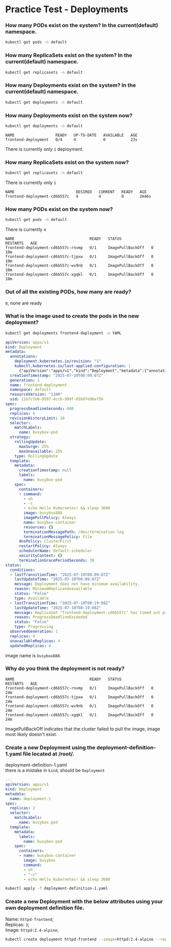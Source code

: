 # Practice Test - Deployments

### How many PODs exist on the system? In the current(default) namespace.
```sh
kubectl get pods -n default
```

### How many ReplicaSets exist on the system? In the current(default) namespace.
```sh
kubectl get replicasets -n default
```

### How many Deployments exist on the system? In the current(default) namespace.
```sh
kubectl get deployments -n default
```

### How many Deployments exist on the system now?
```sh
kubectl get deployments -n default
``` 
```
NAME                  READY   UP-TO-DATE   AVAILABLE   AGE
frontend-deployment   0/4     4            0           23s
```  
There is currently only `1` deployment.  

### How many ReplicaSets exist on the system now?
```sh
kubectl get replicasets -n default
```  
There is currently only `1`  
```
NAME                           DESIRED   CURRENT   READY   AGE
frontend-deployment-cd6b557c   4         4         0       2m46s
```

### How many PODs exist on the system now?
```sh
kubectl get pods -n default
```  
There is currently `4`  
```
NAME                                 READY   STATUS             RESTARTS   AGE
frontend-deployment-cd6b557c-rnvmp   0/1     ImagePullBackOff   0          10m
frontend-deployment-cd6b557c-tjpxw   0/1     ImagePullBackOff   0          10m
frontend-deployment-cd6b557c-wv9nb   0/1     ImagePullBackOff   0          10m
frontend-deployment-cd6b557c-xgqkl   0/1     ImagePullBackOff   0          10m
```
### Out of all the existing PODs, how many are ready?
`0`, none are ready  

### What is the image used to create the pods in the new deployment?
```sh
kubectl get deployments frontend-deployment -o YAML
```  
```yaml
apiVersion: apps/v1
kind: Deployment
metadata:
  annotations:
    deployment.kubernetes.io/revision: "1"
    kubectl.kubernetes.io/last-applied-configuration: |
      {"apiVersion":"apps/v1","kind":"Deployment","metadata":{"annotations":{},"name":"frontend-deployment","namespace":"default"},"spec":{"replicas":4,"selector":{"matchLabels":{"name":"busybox-pod"}},"template":{"metadata":{"labels":{"name":"busybox-pod"}},"spec":{"containers":[{"command":["sh","-c","echo Hello Kubernetes! \u0026\u0026 sleep 3600"],"image":"busybox888","name":"busybox-container"}]}}}}
  creationTimestamp: "2025-07-10T08:09:07Z"
  generation: 1
  name: frontend-deployment
  namespace: default
  resourceVersion: "1340"
  uid: 11b7cfe0-8597-4ccb-999f-65b97e96e756
spec:
  progressDeadlineSeconds: 600
  replicas: 4
  revisionHistoryLimit: 10
  selector:
    matchLabels:
      name: busybox-pod
  strategy:
    rollingUpdate:
      maxSurge: 25%
      maxUnavailable: 25%
    type: RollingUpdate
  template:
    metadata:
      creationTimestamp: null
      labels:
        name: busybox-pod
    spec:
      containers:
      - command:
        - sh
        - -c
        - echo Hello Kubernetes! && sleep 3600
        image: busybox888
        imagePullPolicy: Always
        name: busybox-container
        resources: {}
        terminationMessagePath: /dev/termination-log
        terminationMessagePolicy: File
      dnsPolicy: ClusterFirst
      restartPolicy: Always
      schedulerName: default-scheduler
      securityContext: {}
      terminationGracePeriodSeconds: 30
status:
  conditions:
  - lastTransitionTime: "2025-07-10T08:09:07Z"
    lastUpdateTime: "2025-07-10T08:09:07Z"
    message: Deployment does not have minimum availability.
    reason: MinimumReplicasUnavailable
    status: "False"
    type: Available
  - lastTransitionTime: "2025-07-10T08:19:08Z"
    lastUpdateTime: "2025-07-10T08:19:08Z"
    message: ReplicaSet "frontend-deployment-cd6b557c" has timed out progressing.
    reason: ProgressDeadlineExceeded
    status: "False"
    type: Progressing
  observedGeneration: 1
  replicas: 4
  unavailableReplicas: 4
  updatedReplicas: 4
```  
image name is `busybox888`.  

### Why do you think the deployment is not ready?
```
NAME                                 READY   STATUS             RESTARTS   AGE
frontend-deployment-cd6b557c-rnvmp   0/1     ImagePullBackOff   0          24m
frontend-deployment-cd6b557c-tjpxw   0/1     ImagePullBackOff   0          24m
frontend-deployment-cd6b557c-wv9nb   0/1     ImagePullBackOff   0          24m
frontend-deployment-cd6b557c-xgqkl   0/1     ImagePullBackOff   0          24m
```  
ImagePullBackOff indicates that the cluster failed to pull the image, image most likely doesn't exist.  

### Create a new Deployment using the deployment-definition-1.yaml file located at /root/.
deployment-definition-1.yaml  
there is a mistake in `kind`, should be `Deployment`  
```yaml
---
apiVersion: apps/v1
kind: Deployment
metadata:
  name: deployment-1
spec:
  replicas: 2
  selector:
    matchLabels:
      name: busybox-pod
  template:
    metadata:
      labels:
        name: busybox-pod
    spec:
      containers:
      - name: busybox-container
        image: busybox
        command:
        - sh
        - "-c"
        - echo Hello Kubernetes! && sleep 3600
```  
```sh
kubectl apply -f deployment-definition-1.yaml
```

### Create a new Deployment with the below attributes using your own deployment definition file.
Name: `httpd-frontend`;  
Replicas: `3`;  
Image: `httpd:2.4-alpine`;  

```sh
kubectl create deployment httpd-frontend --image=httpd:2.4-alpine --replicas=3
```